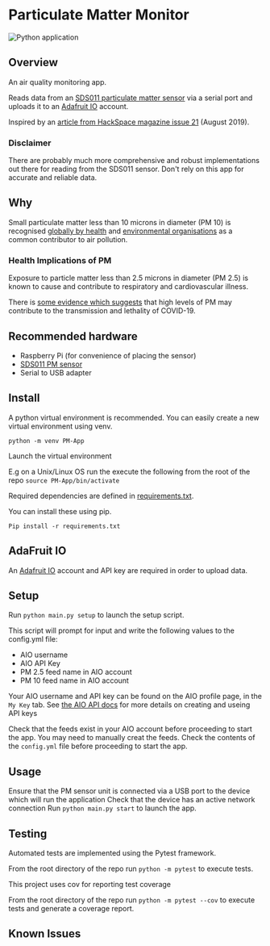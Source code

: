 # Particulate Matter Monitor

![Python application](https://github.com/AndrewJanuary/PM-Monitor/workflows/Python%20application/badge.svg?branch=main)

## Overview

An air quality monitoring app.

Reads data from an [SDS011 particulate matter sensor](https://www.hackair.eu/docs/sds011/) via a serial port and uploads it to an [Adafruit IO](https://learn.adafruit.com/welcome-to-adafruit-io) account.

Inspired by an [article from HackSpace magazine issue 21](https://hackspace.raspberrypi.org/issues/21) (August 2019). 

### Disclaimer

There are probably much more comprehensive and robust implementations out there for reading from the SDS011 sensor. Don't rely on this app for accurate and reliable data.

## Why

Small particulate matter less than 10 microns in diameter (PM 10) is recognised [globally by health](https://www.who.int/health-topics/air-pollution) and [environmental organisations](https://www.eea.europa.eu/themes/air) as a common contributor to air pollution.

### Health Implications of PM

Exposure to particle matter less than 2.5 microns in diameter (PM 2.5) is known to cause and contribute to respiratory and cardiovascular illness.

There is [some evidence which suggests](https://www.theguardian.com/environment/2020/apr/24/coronavirus-detected-particles-air-pollution) that high levels of PM may contribute to the transmission and lethality of COVID-19.

## Recommended hardware

- Raspberry Pi (for convenience of placing the sensor)
- [SDS011 PM sensor](https://www.hackair.eu/docs/sds011/)
- Serial to USB adapter

## Install

A python virtual environment is recommended. You can easily create a new virtual environment using venv.

`python -m venv PM-App` 

Launch the virtual environment

E.g on a Unix/Linux OS run the execute the following from the root of the repo
`source PM-App/bin/activate`

Required dependencies are defined in [requirements.txt](https://github.com/AndrewJanuary/PM-Monitor/blob/main/requirements.txt).

You can install these using pip.

`Pip install -r requirements.txt`

## AdaFruit IO

An [Adafruit IO](https://learn.adafruit.com/welcome-to-adafruit-io) account and API key are required in order to upload data.

## Setup

Run `python main.py setup` to launch the setup script.

This script will prompt for input and write the following values to the config.yml file:
- AIO username
- AIO API Key
- PM 2.5 feed name in AIO account
- PM 10 feed name in AIO account

Your AIO username and API key can be found on the AIO profile page, in the `My Key` tab.
See [the AIO API docs](https://io.adafruit.com/api/docs/#adafruit-io-http-api) for more details on creating and useing API keys 

Check that the feeds exist in your AIO account before proceeding to start the app. You may need to manually creat the feeds.
Check the contents of the `config.yml` file before proceeding to start the app.

## Usage

Ensure that the PM sensor unit is connected via a USB port to the device which will run the application
Check that the device has an active network connection
Run `python main.py start` to launch the app.

## Testing

Automated tests are implemented using the Pytest framework.

From the root directory of the repo run `python -m pytest` to execute tests.

This project uses cov for reporting test coverage

From the root directory of the repo run `python -m pytest --cov` to execute tests and generate a coverage report.

## Known Issues
